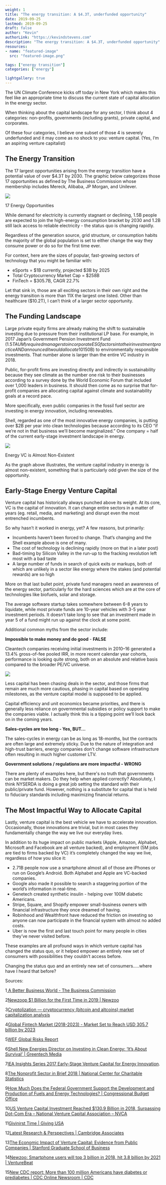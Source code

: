 ```yaml
---
weight: 1
title: "The energy transition: A $4.3T, underfunded opportunity"
date: 2019-09-25
lastmod: 2019-09-25
draft: false
author: "Kevin"
authorLink: "https://kevindstevens.com"
description: "The energy transition: A $4.3T, underfunded opportunity"
resources:
- name: "featured-image"
  src: "featured-image.png"

tags: ["energy transition"]
categories: ["energy"]

lightgallery: true
---
```


The UN Climate Conference kicks off today in New York which makes this feel like an appropriate time to discuss the current state of capital allocation in the energy sector.

When thinking about the capital landscape for any sector, I think about 4 categories: non-profits, governments (including grants), private capital, and corporates.

Of these four categories, I believe one subset of those 4 is severely underfunded and it may come as no shock to you: venture capital. (Yes, I’m an aspiring venture capitalist)

## The Energy Transition

The 17 largest opportunities arising from the energy transition have a potential value of over $4.3T by 2030. The graphic below categorizes those 17 opportunities as defined by The Business Commission whose membership includes Mereck, Alibaba, JP Morgan, and Unilever.

![](https://uploads-ssl.webflow.com/5e48473b353d45d55cad8931/5e4848819065e72700116632_5e0681cf4c88a6386c624d7d_5dfa3989bfe8d0646e7fd531_Screenshot_2019-09-23-Better-Business-Better-World-BetterBiz-BetterWorld_170215_012417-pdf-1.png)

17 Energy Opportunities

While demand for electricity is currently stagnant or declining, 1.5B people are expected to join the high-energy consumption bracket by 2030 and 1.2B still lack access to reliable electricity - the status quo is changing rapidly.

Regardless of the generation source, grid structure, or consumption habits the majority of the global population is set to either change the way they consume power or do so for the first time ever.

For context, here are the sizes of popular, fast-growing sectors of technology that you might be familiar with:

* eSports = $1B currently, projected $3B by 2025
* Total Cryptocurrency Market Cap = $258B
* FinTech = $305.7B, CAGR 22.7%

Let that sink in, those are all exciting sectors in their own right and the energy transition is more than 11X the largest one listed. Other than healthcare ($10.2T), I can’t think of a larger sector opportunity.

## The Funding Landscape

Large private equity firms are already making the shift to sustainable investing due to pressure from their institutional LP base. For example, in 2017 Japan’s Government Pension Investment Fund ($1.5T AUM) required managers to incorporate ESG factors into their investment practice AND announced it would allocate 10% ($150B) to environmentally responsible investments. That number alone is larger than the entire VC industry in 2018.

Public, for-profit firms are investing directly and indirectly in sustainability because they see climate as the number one risk to their businesses according to a survey done by the World Economic Forum that included over 1,000 leaders in business. It should then come as no surprise that for-profit companies are allocating capital against climate and sustainability goals at a record pace.

More specifically, even public companies in the fossil fuel sector are investing in energy innovation, including renewables.

Shell, regarded as one of the most innovative energy companies, is putting over $2B per year into clean technologies because according to its CEO “if we’re not in that business we’ll become marginalized.” One company = half of the current early-stage investment landscape in energy.

![](https://uploads-ssl.webflow.com/5e48473b353d45d55cad8931/5e484881353d458143ad9e8f_5e0681cfed2a2774736a411d_5dfa39898f664e0c3fe3f9a5_Screen-Shot-2019-09-23-at-5.05.08-PM.png)

Energy VC is Almost Non-Existent

As the graph above illustrates, the venture capital industry in energy is almost non-existent, something that is particularly odd given the size of the opportunity.

## Early-Stage Energy Venture Capital

Venture capital has historically always punched above its weight. At its core, VC is the capital of innovation. It can change entire sectors in a matter of years (eg. retail, media, and marketing) and disrupt even the most entrenched incumbents.

So why hasn’t it worked in energy, yet? A few reasons, but primarily:

* Incumbents haven’t been forced to change. That’s changing and the Shell example above is one of many.
* The cost of technology is declining rapidly (more on that in a later post)
* Bad-timing by Silicon Valley in the run-up to the fracking revolution left most with a bad taste
* A large number of funds in search of quick exits or markups, both of which are unlikely in a sector like energy where the stakes (and potential rewards) are so high

More on that last bullet point, private fund managers need an awareness of the energy sector, particularly for the hard sciences which are at the core of technologies like biofuels, solar and storage.

The average software startup takes somewhere between 6-8 years to liquidate, while most private funds are 10-year vehicles with 3-5 year investment periods. It doesn’t take long to see that an investment made in year 5 of a fund might run up against the clock at some point.

Additional common myths from the sector include:

**Impossible to make money and do good** - **FALSE**

Cleantech companies receiving initial investments in 2010–16 generated a 13.4% gross-of-fee pooled IRR, in more recent calendar year cohorts, performance is looking quite strong, both on an absolute and relative basis compared to the broader PE/VC universe.

![](https://uploads-ssl.webflow.com/5e48473b353d45d55cad8931/5e4848819065e705aa116631_5e0681cf4c88a60ee4624d7c_5dfa3989bfe8d032517fd532_Screen-Shot-2019-09-23-at-6.17.46-PM.png)

Less capital has been chasing deals in the sector, and those firms that remain are much more cautious, phasing in capital based on operating milestones, as the venture capital model is supposed to be applied.

Capital efficiency and unit economics became priorities, and there is generally less reliance on governmental subsidies or policy support to make the companies viable. I actually think this is a tipping point we’ll look back on in the coming years.

**Sales-cycles are too long - Yes, BUT...**

The sales-cycles in energy can be as long as 18-months, but the contracts are often large and extremely sticky. Due to the nature of integration and high-trust barriers, energy companies don't change software infrastructure often resulting in much higher customer LTV.

**Government solutions / regulations are more impactful - WRONG**

There are plenty of examples here, but there's no truth that governments can be market makers. Do they help when applied correctly? Absolutely, I think NYSERDA is doing a great job setting the standard with their public/private fund. However, nothing is a substitute for capital that is held to fiduciary standards including maximizing financial returns.

## The Most Impactful Way to Allocate Capital

Lastly, venture capital is the best vehicle we have to accelerate innovation. Occasionally, those innovations are trivial, but in most cases they fundamentally change the way we live our everyday lives.

In addition to its huge impact on public markets (Apple, Amazon, Alphabet, Microsoft and Facebook are all venture backed), and employment (5M jobs are tied to firms backed by VC) it’s completely changed the way we live, regardless of how you slice it:

* 2.71B people now use a smartphone almost all of those are iPhones or run on Google’s Android. Both Alphabet and Apple are VC-backed companies.
* Google also made it possible to search a staggering portion of the world’s information in real-time.
* Genetech created synthetic insulin - helping over 100M diabetic Americans.
* Stripe, Square, and Shopify empower small-business owners with financial infrastructure they once dreamed of having.
* Robinhood and Wealthfront have reduced the friction on investing so anyone can now participate in the financial system with almost no added costs.
* Uber is now the first and last touch point for many people in cities they’ve never visited before.

These examples are all profound ways in which venture capital has changed the status quo, or it helped empower an entirely new set of consumers with possibilities they couldn’t access before.

Changing the status quo and an entirely new set of consumers…..where have I heard that before?

Sources:

1[ A Better Business World - The Business Commission](http://report.businesscommission.org/uploads/BetterBiz-BetterWorld_170215_012417.pdf)

2[Newzoop $1 Billion for the First Time in 2019 | Newzoo](https://newzoo.com/insights/articles/newzoo-global-esports-economy-will-top-1-billion-for-the-first-time-in-2019/)

3[Cryptolization — cryptocurrency (bitcoin and altcoins) market capitalization analysis](https://cryptolization.com/)

4[Global Fintech Market (2018-2023) - Market Set to Reach USD 305.7 billion by 2023](https://www.globenewswire.com/news-release/2019/04/09/1801702/0/en/Global-Fintech-Market-2018-2023-Market-Set-to-Reach-USD-305-7-billion-by-2023.html)

5[WEF Global Risks Report](http://www3.weforum.org/docs/WEF_Global_Risks_Report_2019.pdf)

6[Shell New Energies Director on Investing in Clean Energy: ‘It’s About Survival’ | Greentech Media](https://www.greentechmedia.com/articles/read/shell-new-energies-director-on-investing-in-clean-energy#gs.551ek3)

7[IEA Insights Series 2017 Early-Stage Venture Capital for Energy Innovation](http://www.iea.org/publications/insights/insightpublications/InsightsSeries2017Early_Stage_Venture_Capital_for_Energy_Innovation.pdf).

8[The Nonprofit Sector in Brief 2018 | National Center for Charitable Statistics](https://nccs.urban.org/publication/nonprofit-sector-brief-2018#giving-amounts)

9[How Much Does the Federal Government Support the Development and Production of Fuels and Energy Technologies? | Congressional Budget Office](https://www.cbo.gov/publication/43040)

10[US Venture Capital Investment Reached $130.9 Billion in 2018, Surpassing Dot-Com Era – National Venture Capital Association – NVCA](https://nvca.org/pressreleases/us-venture-capital-investment-reached-130-9-billion-2018-surpassing-dot-com-era/)

11[Givinirst Time | Giving USA](https://givingusa.org/giving-usa-2018-americans-gave-410-02-billion-to-charity-in-2017-crossing-the-400-billion-mark-for-the-first-time/)

12[Latest Research & Perspectives | Cambridge Associates](https://www.cambridgeassociates.com/research/pathways-to-sustainable-investing/)

13[The Economic Impact of Venture Capital: Evidence from Public Companies | Stanford Graduate School of Business](https://www.gsb.stanford.edu/faculty-research/working-papers/economic-impact-venture-capital-evidence-public-companies)

14[Newzoo: Smartphone users will top 3 billion in 2018, hit 3.8 billion by 2021 | VentureBeat](https://venturebeat.com/2018/09/11/newzoo-smartphone-users-will-top-3-billion-in-2018-hit-3-8-billion-by-2021/)

15[New CDC report: More than 100 million Americans have diabetes or prediabetes | CDC Online Newsroom | CDC](https://www.cdc.gov/media/releases/2017/p0718-diabetes-report.html)